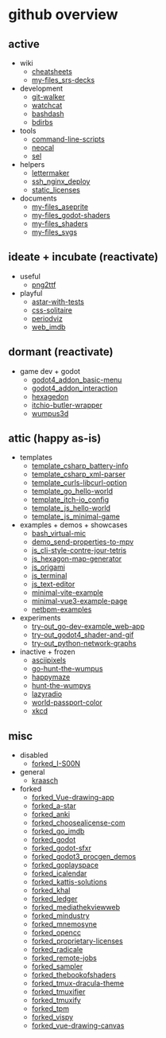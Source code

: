 
# github overview

## active

 - wiki
   - [cheatsheets](https://github.com/kraasch/cheatsheets)
   - [my-files_srs-decks](https://github.com/kraasch/my-files_srs-decks)
 - development
   - [git-walker](https://github.com/kraasch/git-walker)
   - [watchcat](https://github.com/kraasch/watchcat)
   - [bashdash](https://github.com/kraasch/bashdash)
   - [bdirbs](https://github.com/kraasch/bdirbs)
 - tools
   - [command-line-scripts](https://github.com/kraasch/command-line-scripts)
   - [neocal](https://github.com/kraasch/neocal)
   - [sel](https://github.com/kraasch/sel)
 - helpers
   - [lettermaker](https://github.com/kraasch/lettermaker)
   - [ssh_nginx_deploy](https://github.com/kraasch/ssh_nginx_deploy)
   - [static_licenses](https://github.com/kraasch/static_licenses)
 - documents
   - [my-files_aseprite](https://github.com/kraasch/my-files_aseprite)
   - [my-files_godot-shaders](https://github.com/kraasch/my-files_godot-shaders)
   - [my-files_shaders](https://github.com/kraasch/my-files_shaders)
   - [my-files_svgs](https://github.com/kraasch/my-files_svgs)

## ideate + incubate (reactivate)

 - useful
   - [png2ttf](https://github.com/kraasch/png2ttf)
 - playful
   - [astar-with-tests](https://github.com/kraasch/astar-with-tests)
   - [css-solitaire](https://github.com/kraasch/css-solitaire)
   - [periodviz](https://github.com/kraasch/periodviz)
   - [web_imdb](https://github.com/kraasch/web_imdb)

## dormant (reactivate)

 - game dev + godot
   - [godot4_addon_basic-menu](https://github.com/kraasch/godot4_addon_basic-menu)
   - [godot4_addon_interaction](https://github.com/kraasch/godot4_addon_interaction)
   - [hexagedon](https://github.com/kraasch/hexagedon)
   - [itchio-butler-wrapper](https://github.com/kraasch/itchio-butler-wrapper)
   - [wumpus3d](https://github.com/kraasch/wumpus3d)

## attic (happy as-is)

 - templates
   - [template_csharp_battery-info](https://github.com/kraasch/template_csharp_battery-info)
   - [template_csharp_xml-parser](https://github.com/kraasch/template_csharp_xml-parser)
   - [template_curls-libcurl-option](https://github.com/kraasch/template_curls-libcurl-option)
   - [template_go_hello-world](https://github.com/kraasch/template_go_hello-world)
   - [template_itch-io_config](https://github.com/kraasch/template_itch-io_config)
   - [template_js_hello-world](https://github.com/kraasch/template_js_hello-world)
   - [template_js_minimal-game](https://github.com/kraasch/template_js_minimal-game)
 - examples + demos + showcases
   - [bash_virtual-mic](https://github.com/kraasch/bash_virtual-mic)
   - [demo_send-properties-to-mpv](https://github.com/kraasch/demo_send-properties-to-mpv)
   - [js_cli-style-contre-jour-tetris](https://github.com/kraasch/js_cli-style-contre-jour-tetris)
   - [js_hexagon-map-generator](https://github.com/kraasch/js_hexagon-map-generator)
   - [js_origami](https://github.com/kraasch/js_origami)
   - [js_terminal](https://github.com/kraasch/js_terminal)
   - [js_text-editor](https://github.com/kraasch/js_text-editor)
   - [minimal-vite-example](https://github.com/kraasch/minimal-vite-example)
   - [minimal-vue3-example-page](https://github.com/kraasch/minimal-vue3-example-page)
   - [netbpm-examples](https://github.com/kraasch/netbpm-examples)
 - experiments
   - [try-out_go-dev-example_web-app](https://github.com/kraasch/try-out_go-dev-example_web-app)
   - [try-out_godot4_shader-and-gif](https://github.com/kraasch/try-out_godot4_shader-and-gif)
   - [try-out_python-network-graphs](https://github.com/kraasch/try-out_python-network-graphs)
 - inactive + frozen
   - [asciipixels](https://github.com/kraasch/asciipixels)
   - [go-hunt-the-wumpus](https://github.com/kraasch/go-hunt-the-wumpus)
   - [happymaze](https://github.com/kraasch/happymaze)
   - [hunt-the-wumpys](https://github.com/kraasch/hunt-the-wumpys)
   - [lazyradio](https://github.com/kraasch/lazyradio)
   - [world-passport-color](https://github.com/kraasch/world-passport-color)
   - [xkcd](https://github.com/kraasch/xkcd)

## misc

 - disabled
   - [forked_I-S00N](https://github.com/kraasch/forked_I-S00N)
 - general
   - [kraasch](https://github.com/kraasch/kraasch)
 - forked
   - [forked_Vue-drawing-app](https://github.com/kraasch/forked_Vue-drawing-app)
   - [forked_a-star](https://github.com/kraasch/forked_a-star)
   - [forked_anki](https://github.com/kraasch/forked_anki)
   - [forked_choosealicense-com](https://github.com/kraasch/forked_choosealicense-com)
   - [forked_go_imdb](https://github.com/kraasch/forked_go_imdb)
   - [forked_godot](https://github.com/kraasch/forked_godot)
   - [forked_godot-sfxr](https://github.com/kraasch/forked_godot-sfxr)
   - [forked_godot3_procgen_demos](https://github.com/kraasch/forked_godot3_procgen_demos)
   - [forked_goplayspace](https://github.com/kraasch/forked_goplayspace)
   - [forked_icalendar](https://github.com/kraasch/forked_icalendar)
   - [forked_kattis-solutions](https://github.com/kraasch/forked_kattis-solutions)
   - [forked_khal](https://github.com/kraasch/forked_khal)
   - [forked_ledger](https://github.com/kraasch/forked_ledger)
   - [forked_mediathekviewweb](https://github.com/kraasch/forked_mediathekviewweb)
   - [forked_mindustry](https://github.com/kraasch/forked_mindustry)
   - [forked_mnemosyne](https://github.com/kraasch/forked_mnemosyne)
   - [forked_opencc](https://github.com/kraasch/forked_opencc)
   - [forked_proprietary-licenses](https://github.com/kraasch/forked_proprietary-licenses)
   - [forked_radicale](https://github.com/kraasch/forked_radicale)
   - [forked_remote-jobs](https://github.com/kraasch/forked_remote-jobs)
   - [forked_sampler](https://github.com/kraasch/forked_sampler)
   - [forked_thebookofshaders](https://github.com/kraasch/forked_thebookofshaders)
   - [forked_tmux-dracula-theme](https://github.com/kraasch/forked_tmux-dracula-theme)
   - [forked_tmuxifier](https://github.com/kraasch/forked_tmuxifier)
   - [forked_tmuxify](https://github.com/kraasch/forked_tmuxify)
   - [forked_tpm](https://github.com/kraasch/forked_tpm)
   - [forked_vispy](https://github.com/kraasch/forked_vispy)
   - [forked_vue-drawing-canvas](https://github.com/kraasch/forked_vue-drawing-canvas)

